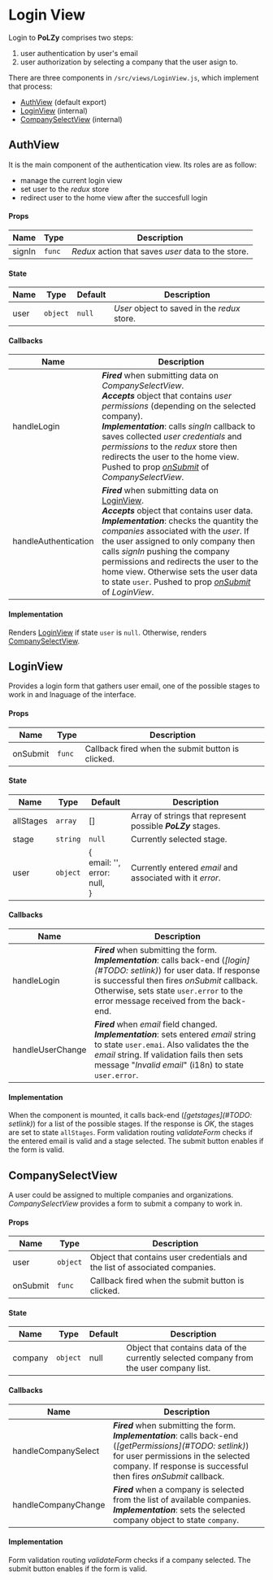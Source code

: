 Login View
=========

Login to **PoLZy** comprises  two steps:
1. user authentication by user's email
2. user authorization by selecting a company that the user asign to.

There are three components in `/src/views/LoginView.js`, which implement that process:
- [AuthView](#authview) (default export)
- [LoginView](#loginview) (internal)
- [CompanySelectView](#companyselectview) (internal)

AuthView
--------------
It is the main component of the authentication view. Its roles are as follow:
- manage the current login view
- set user to the _redux_ store
- redirect user to the home view after the succesfull login

#### Props
| Name | Type     | Description              |
| ---- | -------- | ------------------------ |
| signIn | `func` | _Redux_ action that saves _user_ data to the store. |

#### State
| Name | Type     | Default       | Description              |
| ---- | -------- | ------------------------ | ------------------------ |
| user | `object` | `null` | _User_ object to saved in the _redux_ store. |

#### Callbacks
| Name | Description              |
| ---- | ------------------------ |
| handleLogin | **_Fired_** when submitting data on _CompanySelectView_.<br/>**_Accepts_** object that contains _user permissions_ (depending on the selected company).<br/>**_Implementation_**: calls _singIn_ callback to saves collected _user credentials_ and _permissions_ to the _redux_ store then redirects the user to the home view. Pushed to prop _[onSubmit](#props-2)_ of _CompanySelectView_. |
| handleAuthentication | **_Fired_** when submitting data on [LoginView](#loginview).<br/>**_Accepts_** object that contains user data.<br/>**_Implementation_**: checks the quantity the _companies_ associated with the _user_. If the user assigned to only company then calls _signIn_ pushing the company permissions and redirects the user to the home view. Otherwise sets the user data to state `user`. Pushed to prop _[onSubmit](#props-1)_ of _LoginView_. |

#### Implementation
Renders [LoginView](#loginview) if state `user` is `null`. Otherwise, renders [CompanySelectView](#companyselectview).

LoginView
---------------
Provides a login form that gathers user email, one of the possible stages to work in and lnaguage of the interface.

#### Props
| Name | Type     | Description              |
| ---- | -------- | ------------------------ |
| onSubmit | `func` | Callback fired when the submit button is clicked. |

#### State
| Name | Type     | Default       | Description              |
| ---- | -------- | ------------------------ | ------------------------ |
| allStages | `array` | [] | Array of strings that represent possible **_PoLZy_** stages. |
| stage | `string` | `null` | Currently selected stage. |
| user | `object` | {<br/>    email: '',<br/>    error: null,<br/>  } | Currently entered _email_ and associated with it _error_. |

#### Callbacks
| Name | Description              |
| ---- | ------------------------ |
| handleLogin | **_Fired_** when submitting the form.<br/>**_Implementation_**: calls back-end (_[login](#TODO: setlink)_) for user data. If response is successful then fires _onSubmit_ callback. Otherwise, sets state `user.error` to the error message received from the back-end. |
| handleUserChange | **_Fired_** when _email_ field changed.<br/>**_Implementation_**: sets entered _email_ string to state `user.emai`. Also validates the the  _email_ string. If validation fails then sets message "_Invalid email_" (i18n) to state `user.error`. |

#### Implementation
When the component is mounted, it calls back-end (_[getstages](#TODO: setlink)_) for a list of the possible stages. If the response is _OK_, the stages are set to state `allStages`. Form validation routing _validateForm_ checks if the entered email is valid and a stage selected. The submit button enables if the form is valid.

CompanySelectView
-----------------------------

A user could be assigned to multiple companies and organizations. _CompanySelectView_ provides a form to submit a company to work in.

#### Props

| Name     | Type     | Description                                                  |
| -------- | -------- | ------------------------------------------------------------ |
| user     | `object` | Object that contains user credentials and the list of associated companies. |
| onSubmit | `func`   | Callback fired when the submit button is clicked.            |

#### State

| Name    | Type     | Default | Description                                                  |
| ------- | -------- | ------- | ------------------------------------------------------------ |
| company | `object` | null    | Object that contains data of the currently selected company from the user company list. |

#### Callbacks

| Name                | Description                                                  |
| ------------------- | ------------------------------------------------------------ |
| handleCompanySelect | **_Fired_** when submitting the form.<br/>**_Implementation_**: calls back-end (_[getPermissions](#TODO: setlink)_) for user permissions in the selected company. If response is successful then fires _onSubmit_ callback. |
| handleCompanyChange | **_Fired_** when a company is selected from the list of available companies.<br/>**_Implementation_**: sets the selected company object to state `company`. |

#### Implementation

Form validation routing _validateForm_ checks if a company selected. The submit button enables if the form is valid.